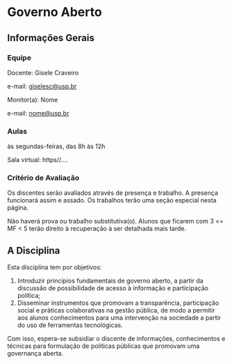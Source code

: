 # Governo Aberto

## Informações Gerais

### Equipe
Docente: Gisele Craveiro 

e-mail: giselesc@usp.br


Monitor(a): Nome

e-mail: nome@usp.br


### Aulas

às segundas-feiras, das 8h às 12h

Sala virtual: https//....


### Critério de Avaliação

Os discentes serão avaliados através de presença e trabalho. A presença funcionará assim e assado. Os trabalhos terão uma seção especial nesta página. 

Não haverá prova ou trabalho substitutiva(o). Alunos que ficarem com 3 <= MF < 5 terão direito à recuperação à ser detalhada mais tarde.


## A Disciplina
Esta disciplina tem  por objetivos: 
1. Introduzir princípios fundamentais de governo aberto, a partir da discussão de possibilidade de acesso à informação e participação política; 
2. Disseminar instrumentos que promovam a transparência, participação social e práticas colaborativas na gestão pública, de modo a permitir aos alunos conhecimentos para uma intervenção na sociedade a partir do uso de ferramentas tecnológicas. 

Com isso, espera-se subsidiar o discente de informações, conhecimentos e técnicas  para formulação de políticas públicas que promovam uma governança aberta.


